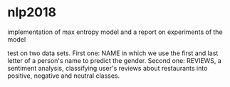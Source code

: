 # nlp2018

implementation of max entropy model and a report on experiments of the model

test on two data sets. First one: NAME in which we use the first and last letter of a person's name to predict the gender. Second one: REVIEWS, a sentiment analysis, classifying user's reviews about restaurants into positive, negative and neutral classes.
